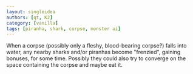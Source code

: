 ```yaml
---
layout: singleidea
authors: [qt, K2]
category: [vanilla]
tags: [piranha, shark, corpse, monster ai]
---
```

When a corpse (possibly only a fleshy, blood-bearing corpse?) falls into water,
any nearby sharks and/or piranhas become "frenzied", gaining bonuses, for some
time. Possibly they could also try to converge on the space containing the
corpse and maybe eat it.
